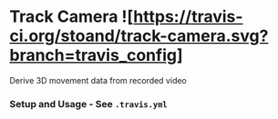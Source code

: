 # Track Camera ![https://travis-ci.org/stoand/track-camera.svg?branch=travis_config]

Derive 3D movement data from recorded video

### Setup and Usage - See `.travis.yml`